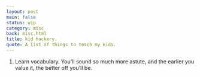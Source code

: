 ```yaml
---
layout: post
main: false
status: wip
category: misc
back: misc.html
title: kid hackery.
quote: A list of things to teach my kids.
---
```


1. Learn vocabulary. 
You'll sound so much more astute, and the earlier you value it, the better off you'll be.